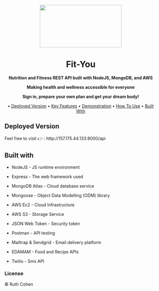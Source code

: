 <p align="center">
  
  <img width="270" height="140" src="https://fityou-images.s3.me-south-1.amazonaws.com/frontEnd/logo.jpeg" />
</p>

<h1 align="center">Fit-You</h1>
<p align="center"><b>Nutrition and Fitness REST API built with NodeJS, MongoDB, and AWS</b> </p>
<p align="center"><b> Making health and wellness accessible for everyone</b> </p>
<p align="center"><b> Sign in, prepare your own plan and get your dream body!</b> </p>
  
<p align="center">
  • <a href="#deployed-version">Deployed Version</a>
  • <a href="#key-features">Key Features</a>
  • <a href="#demonstration">Demonstration</a>
  • <a href="#how-to-use">How To Use</a>
  • <a href="#built-with">Built With</a>
</p>


<h2>Deployed Version</h2>
Feel free to visit 👉 : http://157.175.44.133:8000/api

<h2>Built with</h2>

* NodeJS - JS runtime environment

* Express - The web framework used

* MongoDB Atlas - Cloud database service

* Mongoose - Object Data Modelling (ODM) library

* AWS Ec2 - Cloud Infrastructure

* AWS S3 - Storage Service

* JSON Web Token - Security token

* Postman - API testing

* Mailtrap & Sendgrid - Email delivery platform

* EDAMAM - Food and Recipe APIs

* Twilio - Sms API 

<h3>License</h3>
<div>© Ruth Cohen</div>
